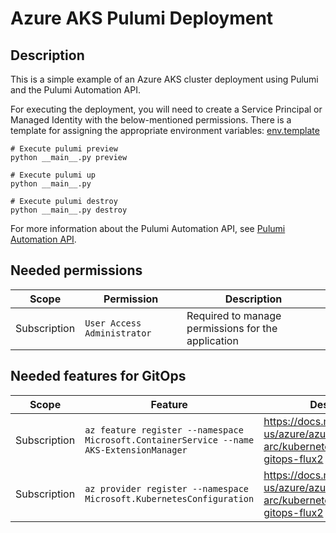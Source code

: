 # Azure AKS Pulumi Deployment

## Description

This is a simple example of an Azure AKS cluster deployment using Pulumi and the Pulumi Automation API.

For executing the deployment, you will need to create a Service Principal or Managed Identity with the below-mentioned permissions.
There is a template for assigning the appropriate environment variables: [env.template](env.template)

```shell
# Execute pulumi preview
python __main__.py preview

# Execute pulumi up
python __main__.py

# Execute pulumi destroy
python __main__.py destroy
```

For more information about the Pulumi Automation API, see [Pulumi Automation API](https://www.pulumi.com/docs/reference/pulumi-automation-api/).

## Needed permissions

| Scope    | Permission                       | Description |
|----------|--------------| ----------- |
| Subscription | `User Access Administrator` | Required to manage permissions for the application |

## Needed features for GitOps

| Scope    | Feature                     | Description |
|----------|-----------------------------|-------------|
| Subscription | `az feature register --namespace Microsoft.ContainerService --name AKS-ExtensionManager` | https://docs.microsoft.com/en-us/azure/azure-arc/kubernetes/tutorial-use-gitops-flux2            |
| Subscription | `az provider register --namespace Microsoft.KubernetesConfiguration` | https://docs.microsoft.com/en-us/azure/azure-arc/kubernetes/tutorial-use-gitops-flux2            |
